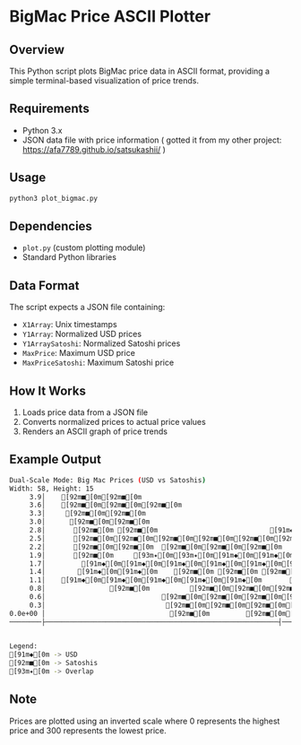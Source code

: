 # BigMac Price ASCII Plotter

## Overview

This Python script plots BigMac price data in ASCII format, providing a simple terminal-based visualization of price trends.

## Requirements

- Python 3.x
- JSON data file with price information ( gotted it from my other project: https://afa7789.github.io/satsukashii/ )

## Usage

```bash
python3 plot_bigmac.py
```

## Dependencies

- `plot.py` (custom plotting module)
- Standard Python libraries

## Data Format

The script expects a JSON file containing:
- `X1Array`: Unix timestamps
- `Y1Array`: Normalized USD prices
- `Y1ArraySatoshi`: Normalized Satoshi prices
- `MaxPrice`: Maximum USD price
- `MaxPriceSatoshi`: Maximum Satoshi price

## How It Works

1. Loads price data from a JSON file
2. Converts normalized prices to actual price values
3. Renders an ASCII graph of price trends

## Example Output


```bash
Dual-Scale Mode: Big Mac Prices (USD vs Satoshis)
Width: 58, Height: 15
     3.9│    [92m■[0m[92m■[0m                                               [91m◆[0m[91m◆[0m[91m◆[0m[91m◆[0m[91m◆[0m│4.7e+09   
     3.6│    [92m■[0m[92m■[0m[92m■[0m                                            [91m◆[0m[91m◆[0m[91m◆[0m    │4.4e+09   
     3.3│     [92m■[0m[92m■[0m                                          [91m◆[0m[91m◆[0m[91m◆[0m      │4.0e+09   
     3.0│      [92m■[0m[92m■[0m                                     [91m◆[0m[91m◆[0m[91m◆[0m[91m◆[0m[91m◆[0m        │3.7e+09   
     2.8│       [92m■[0m [92m■[0m                            [91m◆[0m[91m◆[0m[91m◆[0m[91m◆[0m[91m◆[0m[91m◆[0m[91m◆[0m[91m◆[0m            │3.4e+09   
     2.5│       [92m■[0m[92m■[0m[92m■[0m[92m■[0m[92m■[0m[92m■[0m             [91m◆[0m[91m◆[0m[91m◆[0m[91m◆[0m[91m◆[0m[91m◆[0m[91m◆[0m[91m◆[0m[91m◆[0m[91m◆[0m[91m◆[0m[91m◆[0m[91m◆[0m                   │3.0e+09   
     2.2│       [92m■[0m[92m■[0m  [92m■[0m[92m■[0m[92m■[0m    [91m◆[0m[91m◆[0m[91m◆[0m[91m◆[0m[91m◆[0m[91m◆[0m[91m◆[0m[91m◆[0m[91m◆[0m                               │2.7e+09   
     1.9│       [92m■[0m     [93m✦[0m[93m✦[0m[91m◆[0m[91m◆[0m[91m◆[0m[91m◆[0m                                       │2.4e+09   
     1.7│         [91m◆[0m[91m◆[0m[91m◆[0m[91m◆[0m[91m◆[0m[92m■[0m[92m■[0m[92m■[0m                                         │2.0e+09   
     1.4│        [91m◆[0m[91m◆[0m    [92m■[0m [92m■[0m [92m■[0m[92m■[0m[92m■[0m[92m■[0m[92m■[0m[92m■[0m[92m■[0m                                 │1.7e+09   
     1.1│    [91m◆[0m[91m◆[0m[91m◆[0m[91m◆[0m[91m◆[0m       [92m■[0m[92m■[0m[92m■[0m[92m■[0m[92m■[0m  [92m■[0m[92m■[0m[92m■[0m[92m■[0m[92m■[0m[92m■[0m                             │1.3e+09   
     0.8│                [92m■[0m          [92m■[0m[92m■[0m[92m■[0m                            │1.0e+09   
     0.6│                             [92m■[0m[92m■[0m[92m■[0m[92m■[0m[92m■[0m[92m■[0m[92m■[0m[92m■[0m [92m■[0m[92m■[0m                  │6.7e+08   
     0.3│                              [92m■[0m[92m■[0m[92m■[0m[92m■[0m  [92m■[0m[92m■[0m[92m■[0m[92m■[0m[92m■[0m[92m■[0m[92m■[0m    [92m■[0m[92m■[0m[92m■[0m[92m■[0m       │3.4e+08   
0.0e+00 │                               [92m■[0m         [92m■[0m[92m■[0m[92m■[0m[92m■[0m[92m■[0m[92m■[0m[92m■[0m[92m■[0m[92m■[0m[92m■[0m[92m■[0m[92m■[0m[92m■[0m [92m■[0m  │0.0e+00   
────────├──────────────────────────────────────────────────────────┤──────────
                                                                              

Legend:
[91m◆[0m -> USD
[92m■[0m -> Satoshis
[93m✦[0m -> Overlap

```

## Note

Prices are plotted using an inverted scale where 0 represents the highest price and 300 represents the lowest price.